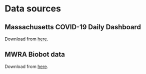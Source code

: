 # Data sources

## Massachusetts COVID-19 Daily Dashboard

Download from [here][1].

## MWRA Biobot data

Download from [here][2].

[1]: https://www.mass.gov/info-details/covid-19-response-reporting#covid-19-daily-dashboard-
[2]: http://www.mwra.com/biobot/biobotdata.htm
